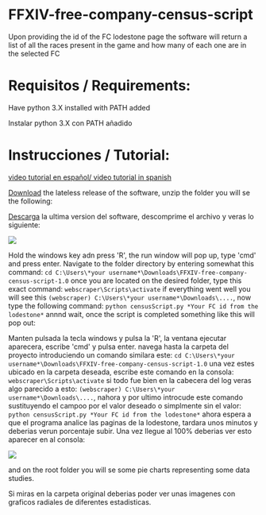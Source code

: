 # FFXIV-free-company-census-script
Upon providing the id of the FC lodestone page the software will return a list of all the races present in the game and how many of each one are in the selected FC

# Requisitos / Requirements:
Have python 3.X installed with PATH added

Instalar python 3.X con PATH añadido

# Instrucciones / Tutorial:

[video tutorial en español/ video tutorial in spanish](https://www.youtube.com/watch?v=xXKs48p1b_k)

[Download](https://github.com/ROMthesheep/FFXIV-free-company-census-script/archive/V1.1.zip) the lateless release of the software, unzip the folder you will se the following:

[Descarga](https://github.com/ROMthesheep/FFXIV-free-company-census-script/archive/V1.1.zip) la ultima version del software, descomprime el archivo y veras lo siguiente:

![](https://i.gyazo.com/192e61230942ee91b12161451aba350d.png)

Hold the windows key adn press 'R', the run window will pop up, type 'cmd' and press enter. Navigate to the folder directory by entering somewhat this command: `cd C:\Users\*your username*\Downloads\FFXIV-free-company-census-script-1.0` once you are located on the desired folder, type this exact command: `webscraper\Scripts\activate` if everything went well you will see this `(webscraper) C:\Users\*your username*\Downloads\....`, now type the following command: `python censusScript.py *Your FC id from the lodestone*` annnd wait, once the script is completed something like this will pop out:


Manten pulsada la tecla windows y pulsa la 'R', la ventana ejecutar aparecera, escribe 'cmd' y pulsa enter. navega hasta la carpeta del proyecto introduciendo un comando similara  este: `cd C:\Users\*your username*\Downloads\FFXIV-free-company-census-script-1.0` una vez estes ubicado en la carpeta deseada, escribe este comando en la consola: `webscraper\Scripts\activate` si todo fue bien en la cabecera del log veras algo parecido a esto: `(webscraper) C:\Users\*your username*\Downloads\....`, nahora y por ultimo introcude este comando sustituyendo el campoo por el valor deseado o simplmente sin el valor: `python censusScript.py *Your FC id from the lodestone*` ahora espera a que el programa analice las paginas de la lodestone, tardara unos minutos y deberias verun porcentaje subir. Una vez llegue al 100% deberias ver esto aparecer en al consola:

![](https://i.gyazo.com/43f062b7bdb7fdb4c96221f22af72d54.png)

and on the root folder you will se some pie charts representing some data studies.

Si miras en la carpeta original deberias poder ver unas imagenes con graficos radiales de diferentes estadisticas.
